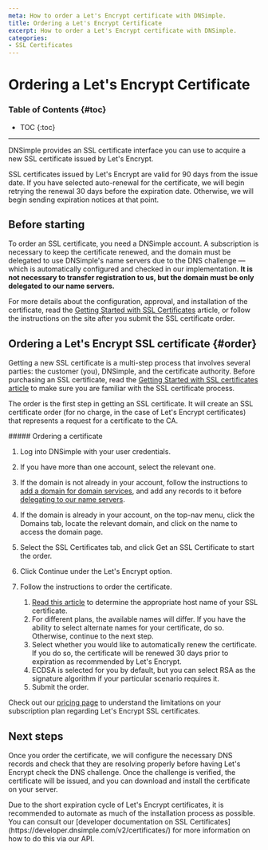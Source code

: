 ```yaml
---
meta: How to order a Let's Encrypt certificate with DNSimple.
title: Ordering a Let's Encrypt Certificate
excerpt: How to order a Let's Encrypt certificate with DNSimple.
categories:
- SSL Certificates
---
```


# Ordering a Let's Encrypt Certificate

### Table of Contents {#toc}

* TOC
{:toc}

---

DNSimple provides an SSL certificate interface you can use to acquire a new SSL certificate issued by Let's Encrypt.

SSL certificates issued by Let's Encrypt are valid for 90 days from the issue date. If you have selected auto-renewal for the certificate, we will begin retrying the renewal 30 days before the expiration date. Otherwise, we will begin sending expiration notices at that point.


## Before starting

To order an SSL certificate, you need a DNSimple account. A subscription is necessary to keep the certificate renewed, and the domain must be delegated to use DNSimple's name servers due to the DNS challenge — which is automatically configured and checked in our implementation. **It is not necessary to transfer registration to us, but the domain must be only delegated to our name servers.**

For more details about the configuration, approval, and installation of the certificate, read the [Getting Started with SSL Certificates](/articles/getting-started-ssl-certificates) article, or follow the instructions on the site after you submit the SSL certificate order.


## Ordering a Let's Encrypt SSL certificate {#order}

Getting a new SSL certificate is a multi-step process that involves several parties: the customer (you), DNSimple, and the certificate authority. Before purchasing an SSL certificate, read the [Getting Started with SSL certificates article](/articles/getting-started-ssl-certificates) to make sure you are familiar with the SSL certificate process.

The order is the first step in getting an SSL certificate. It will create an SSL certificate order (for no charge, in the case of Let's Encrypt certificates) that represents a request for a certificate to the CA.

<div class="section-steps" markdown="1">
##### Ordering a certificate

1.  Log into DNSimple with your user credentials.
1.  If you have more than one account, select the relevant one.
1.  If the domain is not already in your account, follow the instructions to [add a domain for domain services](/articles/adding-domain), and add any records to it before [delegating to our name servers](/articles/delegating-dnsimple-hosted).
1.  If the domain is already in your account, on the top-nav menu, click the <label>Domains</label> tab, locate the relevant domain, and click on the name to access the domain page.
1.  Select the SSL Certificates tab, and click <label>Get an SSL Certificate</label> to start the order.
1.  Click <label>Continue</label> under the Let's Encrypt option.
1.  Follow the instructions to order the certificate.

    1.  [Read this article](/articles/ssl-certificate-names) to determine the appropriate host name of your SSL certificate.
    1.  For different plans, the available names will differ. If you have the ability to select alternate names for your certificate, do so. Otherwise, continue to the next step.
    1.  Select whether you would like to automatically renew the certificate. If you do so, the certificate will be renewed 30 days prior to expiration as recommended by Let's Encrypt.
    1.  ECDSA is selected for you by default, but you can select RSA as the signature algorithm if your particular scenario requires it.
    1.  Submit the order.
</div>

Check out our [pricing page](https://dnsimple.com/pricing) to understand the limitations on your subscription plan regarding Let's Encrypt SSL certificates.

## Next steps

Once you order the certificate, we will configure the necessary DNS records and check that they are resolving properly before having Let's Encrypt check the DNS challenge. Once the challenge is verified, the certificate will be issued, and you can download and install the certificate on your server.

<tip>
Due to the short expiration cycle of Let's Encrypt certificates, it is recommended to automate as much of the installation process as possible. You can consult our [developer documentation on SSL Certificates](https://developer.dnsimple.com/v2/certificates/) for more information on how to do this via our API.
</tip>
